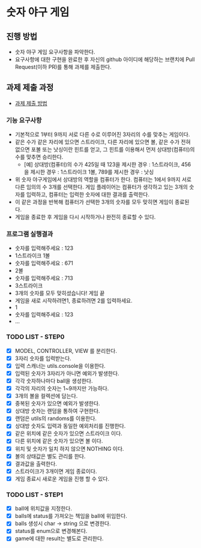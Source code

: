 # 숫자 야구 게임
## 진행 방법
* 숫자 야구 게임 요구사항을 파악한다.
* 요구사항에 대한 구현을 완료한 후 자신의 github 아이디에 해당하는 브랜치에 Pull Request(이하 PR)를 통해 과제를 제출한다.

## 과제 제출 과정
* [과제 제출 방법](https://github.com/next-step/nextstep-docs/tree/master/precourse)

### 기능 요구사항
* 기본적으로 1부터 9까지 서로 다른 수로 이루어진 3자리의 수를 맞추는 게임이다.
* 같은 수가 같은 자리에 있으면 스트라이크, 다른 자리에 있으면 볼, 같은 수가 전혀 없으면 포볼 또는 
  낫싱이란 힌트를 얻고, 그 힌트를 이용해서 먼저 상대방(컴퓨터)의 수를 맞추면 승리한다.
  * [예] 상대방(컴퓨터)의 수가 425일 때 123을 제시한 경우 : 1스트라이크, 456을 제시한 경우 : 1스트라이크 1볼,
    789를 제시한 경우 : 낫싱
* 위 숫자 야구게임에서 상대방의 역할을 컴퓨터가 한다. 컴퓨터는 1에서 9까지 서로다른 임의의 수 3개를 선택한다.
  게임 플레이어는 컴퓨터가 생각하고 있는 3개의 숫자를 입력하고, 컴퓨터는 입력한 숫자에 대한 결과를 출력한다.
* 이 같은 과정을 반복해 컴퓨터가 선택한 3개의 숫자를 모두 맞히면 게임이 종료된다.
* 게임을 종료한 후 게임을 다시 시작하거나 완전히 종료할 수 있다.

### 프로그램 실행결과
* 숫자를 입력해주세요 : 123
* 1스트라이크 1볼
* 숫자를 입력해주세요 : 671
* 2볼
* 숫자를 입력해주세요 : 713
* 3스트라이크
* 3개의 숫자를 모두 맞히셨습니다! 게임 끝
* 게임을 새로 시작하려면1, 종료하려면 2를 입력하세요.
* 1
* 숫자를 입력해주세요 : 123
* ...

### TODO LIST - STEP0
- [x] MODEL, CONTROLLER, VIEW 를 분리한다.
- [x] 3자리 숫자를 입력받는다.
- [x] 입력 스캐너는 utils.console을 이용한다.  
- [x] 입력된 숫자가 3자리가 아니면 예외가 발생한다.
- [x] 각각 숫자하나마다 ball을 생성한다.  
- [x] 각각의 자리의 숫자는 1~9까지만 가능하다.
- [x] 3개의 볼을 컬렉션에 담는다.
- [x] 중복된 숫자가 있으면 예외가 발생한다.
- [x] 상대방 숫자는 랜덤을 통하여 구현한다.
- [x] 랜덤은 utils의 randoms를 이용한다.  
- [x] 상대방 숫자도 입력과 동일한 예외처리를 진행한다.
- [x] 같은 위치에 같은 숫자가 있으면 스트라이크 이다.
- [x] 다른 위치에 같은 숫자가 있으면 볼 이다.
- [x] 위치 및 숫자가 일치 하지 않으면 NOTHING 이다.
- [x] 볼의 상태값은 별도 관리를 한다.
- [x] 결과값을 출력한다.
- [x] 스트라이크가 3개이면 게임 종료이다.
- [x] 게임 종료시 새로운 게임을 진행 할 수 있다.

### TODO LIST - STEP1
- [x] ball에 위치값을 지정한다.
- [x] balls에 status를 가져오는 책임을 ball에 위임한다.
- [x] balls 생성시 char -> string 으로 변경한다.
- [x] status를 enum으로 변경해본다.
- [x] game에 대한 result는 별도로 관리한다.  